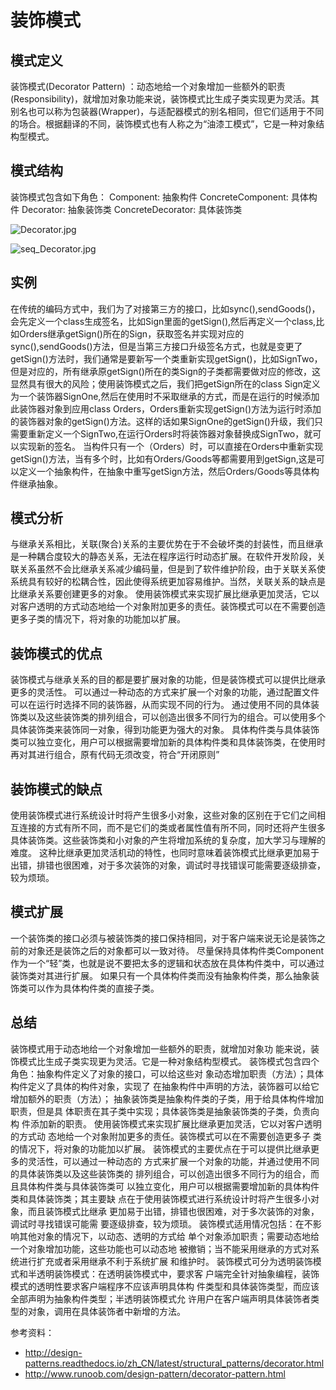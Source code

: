 # 装饰模式
## 模式定义
装饰模式(Decorator Pattern) ：动态地给一个对象增加一些额外的职责(Responsibility)，就增加对象功能来说，装饰模式比生成子类实现更为灵活。其别名也可以称为包装器(Wrapper)，与适配器模式的别名相同，但它们适用于不同的场合。根据翻译的不同，装饰模式也有人称之为“油漆工模式”，它是一种对象结构型模式。

## 模式结构
装饰模式包含如下角色：
Component: 抽象构件
ConcreteComponent: 具体构件
Decorator: 抽象装饰类
ConcreteDecorator: 具体装饰类

![Decorator.jpg](http://www.yihuaiyuan.com/usr/uploads/2018/04/3021957125.jpg)

![seq_Decorator.jpg](http://www.yihuaiyuan.com/usr/uploads/2018/04/1641635765.jpg)

## 实例
在传统的编码方式中，我们为了对接第三方的接口，比如sync(),sendGoods()，会先定义一个class生成签名，比如Sign里面的getSign(),然后再定义一个class,比如Orders继承getSign()所在的Sign，获取签名并实现对应的sync(),sendGoods()方法，但是当第三方接口升级签名方式，也就是变更了getSign()方法时，我们通常是要新写一个类重新实现getSign()，比如SignTwo，但是对应的，所有继承原getSign()所在的类Sign的子类都需要做对应的修改，这显然具有很大的风险；使用装饰模式之后，我们把getSign所在的class Sign定义为一个装饰器SignOne,然后在使用时不采取继承的方式，而是在运行的时候添加此装饰器对象到应用class Orders，Orders重新实现getSign()方法为运行时添加的装饰器对象的getSign()方法。这样的话如果SignOne的getSign()升级，我们只需要重新定义一个SignTwo,在运行Orders时将装饰器对象替换成SignTwo，就可以实现新的签名。
当构件只有一个（Orders）时，可以直接在Orders中重新实现getSign()方法，当有多个时，比如有Orders/Goods等都需要用到getSign,这是可以定义一个抽象构件，在抽象中重写getSign方法，然后Orders/Goods等具体构件继承抽象。

## 模式分析
与继承关系相比，关联(聚合)关系的主要优势在于不会破坏类的封装性，而且继承是一种耦合度较大的静态关系，无法在程序运行时动态扩展。在软件开发阶段，关联关系虽然不会比继承关系减少编码量，但是到了软件维护阶段，由于关联关系使系统具有较好的松耦合性，因此使得系统更加容易维护。当然，关联关系的缺点是比继承关系要创建更多的对象。
使用装饰模式来实现扩展比继承更加灵活，它以对客户透明的方式动态地给一个对象附加更多的责任。装饰模式可以在不需要创造更多子类的情况下，将对象的功能加以扩展。
## 装饰模式的优点
装饰模式与继承关系的目的都是要扩展对象的功能，但是装饰模式可以提供比继承更多的灵活性。
可以通过一种动态的方式来扩展一个对象的功能，通过配置文件可以在运行时选择不同的装饰器，从而实现不同的行为。
通过使用不同的具体装饰类以及这些装饰类的排列组合，可以创造出很多不同行为的组合。可以使用多个具体装饰类来装饰同一对象，得到功能更为强大的对象。
具体构件类与具体装饰类可以独立变化，用户可以根据需要增加新的具体构件类和具体装饰类，在使用时再对其进行组合，原有代码无须改变，符合“开闭原则”

## 装饰模式的缺点
使用装饰模式进行系统设计时将产生很多小对象，这些对象的区别在于它们之间相互连接的方式有所不同，而不是它们的类或者属性值有所不同，同时还将产生很多具体装饰类。这些装饰类和小对象的产生将增加系统的复杂度，加大学习与理解的难度。
这种比继承更加灵活机动的特性，也同时意味着装饰模式比继承更加易于出错，排错也很困难，对于多次装饰的对象，调试时寻找错误可能需要逐级排查，较为烦琐。

## 模式扩展
一个装饰类的接口必须与被装饰类的接口保持相同，对于客户端来说无论是装饰之前的对象还是装饰之后的对象都可以一致对待。
尽量保持具体构件类Component作为一个“轻”类，也就是说不要把太多的逻辑和状态放在具体构件类中，可以通过装饰类对其进行扩展。
如果只有一个具体构件类而没有抽象构件类，那么抽象装饰类可以作为具体构件类的直接子类。
## 总结
装饰模式用于动态地给一个对象增加一些额外的职责，就增加对象功 能来说，装饰模式比生成子类实现更为灵活。它是一种对象结构型模式。
装饰模式包含四个角色：抽象构件定义了对象的接口，可以给这些对 象动态增加职责（方法）；具体构件定义了具体的构件对象，实现了 在抽象构件中声明的方法，装饰器可以给它增加额外的职责（方法）； 抽象装饰类是抽象构件类的子类，用于给具体构件增加职责，但是具 体职责在其子类中实现；具体装饰类是抽象装饰类的子类，负责向构 件添加新的职责。
使用装饰模式来实现扩展比继承更加灵活，它以对客户透明的方式动 态地给一个对象附加更多的责任。装饰模式可以在不需要创造更多子 类的情况下，将对象的功能加以扩展。
装饰模式的主要优点在于可以提供比继承更多的灵活性，可以通过一种动态的 方式来扩展一个对象的功能，并通过使用不同的具体装饰类以及这些装饰类的 排列组合，可以创造出很多不同行为的组合，而且具体构件类与具体装饰类可 以独立变化，用户可以根据需要增加新的具体构件类和具体装饰类；其主要缺 点在于使用装饰模式进行系统设计时将产生很多小对象，而且装饰模式比继承 更加易于出错，排错也很困难，对于多次装饰的对象，调试时寻找错误可能需 要逐级排查，较为烦琐。
装饰模式适用情况包括：在不影响其他对象的情况下，以动态、透明的方式给 单个对象添加职责；需要动态地给一个对象增加功能，这些功能也可以动态地 被撤销；当不能采用继承的方式对系统进行扩充或者采用继承不利于系统扩展 和维护时。
装饰模式可分为透明装饰模式和半透明装饰模式：在透明装饰模式中，要求客 户端完全针对抽象编程，装饰模式的透明性要求客户端程序不应该声明具体构 件类型和具体装饰类型，而应该全部声明为抽象构件类型；半透明装饰模式允 许用户在客户端声明具体装饰者类型的对象，调用在具体装饰者中新增的方法。

参考资料：
- http://design-patterns.readthedocs.io/zh_CN/latest/structural_patterns/decorator.html
- http://www.runoob.com/design-pattern/decorator-pattern.html
